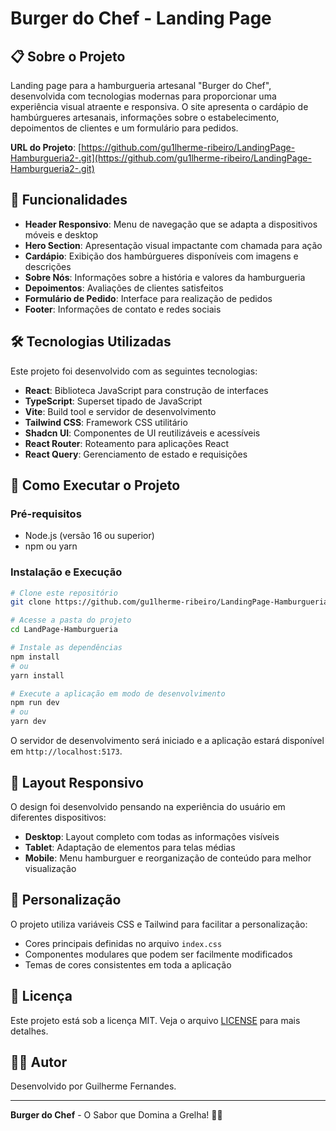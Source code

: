 # Burger do Chef - Landing Page

## 📋 Sobre o Projeto

Landing page para a hamburgueria artesanal "Burger do Chef", desenvolvida com tecnologias modernas para proporcionar uma experiência visual atraente e responsiva. O site apresenta o cardápio de hambúrgueres artesanais, informações sobre o estabelecimento, depoimentos de clientes e um formulário para pedidos.

**URL do Projeto**: [https://github.com/gu1lherme-ribeiro/LandingPage-Hamburgueria2-.git](https://github.com/gu1lherme-ribeiro/LandingPage-Hamburgueria2-.git)

## 🍔 Funcionalidades

- **Header Responsivo**: Menu de navegação que se adapta a dispositivos móveis e desktop
- **Hero Section**: Apresentação visual impactante com chamada para ação
- **Cardápio**: Exibição dos hambúrgueres disponíveis com imagens e descrições
- **Sobre Nós**: Informações sobre a história e valores da hamburgueria
- **Depoimentos**: Avaliações de clientes satisfeitos
- **Formulário de Pedido**: Interface para realização de pedidos
- **Footer**: Informações de contato e redes sociais

## 🛠️ Tecnologias Utilizadas

Este projeto foi desenvolvido com as seguintes tecnologias:

- **React**: Biblioteca JavaScript para construção de interfaces
- **TypeScript**: Superset tipado de JavaScript
- **Vite**: Build tool e servidor de desenvolvimento
- **Tailwind CSS**: Framework CSS utilitário
- **Shadcn UI**: Componentes de UI reutilizáveis e acessíveis
- **React Router**: Roteamento para aplicações React
- **React Query**: Gerenciamento de estado e requisições

## 🚀 Como Executar o Projeto

### Pré-requisitos

- Node.js (versão 16 ou superior)
- npm ou yarn

### Instalação e Execução

```bash
# Clone este repositório
git clone https://github.com/gu1lherme-ribeiro/LandingPage-Hamburgueria2-.git

# Acesse a pasta do projeto
cd LandPage-Hamburgueria

# Instale as dependências
npm install
# ou
yarn install

# Execute a aplicação em modo de desenvolvimento
npm run dev
# ou
yarn dev
```

O servidor de desenvolvimento será iniciado e a aplicação estará disponível em `http://localhost:5173`.

## 📱 Layout Responsivo

O design foi desenvolvido pensando na experiência do usuário em diferentes dispositivos:

- **Desktop**: Layout completo com todas as informações visíveis
- **Tablet**: Adaptação de elementos para telas médias
- **Mobile**: Menu hamburguer e reorganização de conteúdo para melhor visualização

## 🎨 Personalização

O projeto utiliza variáveis CSS e Tailwind para facilitar a personalização:

- Cores principais definidas no arquivo `index.css`
- Componentes modulares que podem ser facilmente modificados
- Temas de cores consistentes em toda a aplicação

## 📝 Licença

Este projeto está sob a licença MIT. Veja o arquivo [LICENSE](LICENSE) para mais detalhes.

## 👨‍💻 Autor

Desenvolvido por Guilherme Fernandes.

---

**Burger do Chef** - O Sabor que Domina a Grelha! 🍔🔥
